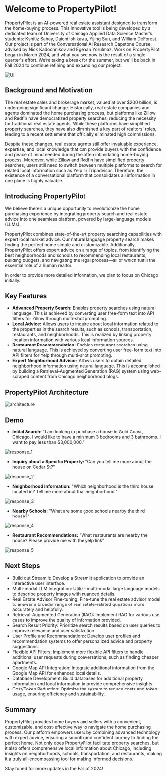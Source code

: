 # Welcome to PropertyPilot!

PropertyPilot is an AI-powered real estate assistant designed to transform the home-buying process. This innovative tool is being developed by a dedicated team of University of Chicago Applied Data Science Master’s students: Kshitiz Sahay, Daichi Ishikawa, Yijing Sun, and William DeForest. Our project is part of the Conversational AI Research Capstone Course, advised by Nick Kadochnikov and Egehan Yorulmaz. Work on PropertyPilot began in March 2024, and what you see now is the result of a single quarter's effort. We’re taking a break for the summer, but we'll be back in Fall 2024 to continue refining and expanding our project.

![UI](images/ui_sample.png)

## Background and Motivation

The real estate sales and brokerage market, valued at over $200 billion, is undergoing significant change. Historically, real estate companies and agents dominated the home purchasing process, but platforms like Zillow and Redfin have democratized property searches, reducing the necessity for traditional real estate agents. While these platforms have simplified property searches, they have also diminished a key part of realtors' roles, leading to a recent settlement that officially eliminated high commissions.

Despite these changes, real estate agents still offer invaluable experience, expertise, and local knowledge that can provide buyers with the confidence and peace of mind needed during the often intimidating home-buying process. Moreover, while Zillow and Redfin have simplified property searches, users still need to switch between multiple platforms to search for related local information such as Yelp or Tripadvisor. Therefore, the existence of a conversational platform that consolidates all information in one place is highly valuable.

## Introducing PropertyPilot

We believe there’s a unique opportunity to revolutionize the home purchasing experience by integrating property search and real estate advice into one seamless platform, powered by large-language models (LLMs).

PropertyPilot combines state-of-the-art property searching capabilities with expert local market advice. Our natural language property search makes finding the perfect home simple and customizable. Additionally, PropertyPilot offers expert advice on a range of topics, from identifying the best neighborhoods and schools to recommending local restaurants, building budgets, and navigating the legal process—all of which fulfill the essential role of a human realtor.

In order to provide more detailed information, we plan to focus on Chicago initially.

## Key Features

- **Advanced Property Search:** Enables property searches using natural language. This is achieved by converting user free-form text into API filters for Zillow through multi-shot prompting.
- **Local Advice:** Allows users to inquire about local information related to the properties in the search results, such as schools, transportation, restaurants, and neighborhoods. This is realized by linking property location information with various local information sources.
- **Restaurant Recommendation:** Enables restaurant searches using natural language. This is achieved by converting user free-form text into API filters for Yelp through multi-shot prompting.
- **Expert Neighborhood Advisor:** Allows users to obtain detailed neighborhood information using natural language. This is accomplished by building a Retrieval-Augmented Generation (RAG) system using web-scraped content from Chicago neighborhood blogs.

## PropertyPilot Architecture

![architecture](images/architecture.png)

## Demo

- **Initial Search:** "I am looking to purchase a house in Gold Coast, Chicago. I would like to have a minimum 3 bedrooms and 3 bathrooms. I want to pay less than $3,000,000."

![response_1](images/response_1.png)

- **Inquiry about a Specific Property:** "Can you tell me more about the house on Cedar St?"

![response_2](images/response_2.png)

- **Neighborhood Information:** "Which neighborhood is the third house located in? Tell me more about that neighborhood."

![response_3](images/response_3.png)

- **Nearby Schools:** "What are some good schools nearby the third house?"

![response_4](images/response_4.png)

- **Restaurant Recommendations:** "What restaurants are nearby the house? Please provide me with the yelp link"

![response_5](images/response_5.png)

## Next Steps

- Build out Streamlit: Develop a Streamlit application to provide an interactive user interface.
- Multi-modal LLM Integration: Utilize multi-modal large language models to describe property images with nuanced details.
- Real Estate Advisor Fine-tuning: Fine-tune the real estate advisor model to answer a broader range of real estate-related questions more accurately and helpfully.
- Retrieval-Augmented Generation (RAG): Implement RAG for various use cases to improve the quality of information provided.
- Search Result Priority: Prioritize search results based on user queries to improve relevance and user satisfaction.
- User Profile and Recommendations: Develop user profiles and recommendation systems to offer personalized advice and property suggestions.
- Flexible API Filters: Implement more flexible API filters to handle additional user requests during conversations, such as finding cheaper apartments.
- Google Map API Integration: Integrate additional information from the Google Map API for enhanced local details.
- Database Development: Build databases for additional property information and local information to provide comprehensive insights.
- Cost/Token Reduction: Optimize the system to reduce costs and token usage, ensuring efficiency and sustainability.

## Summary

PropertyPilot provides home buyers and sellers with a convenient, customizable, and cost-effective way to navigate the home purchasing process. Our platform empowers users by combining advanced technology with expert advice, ensuring a smooth and confident journey to finding the perfect home. Not only does PropertyPilot facilitate property searches, but it also offers comprehensive local information about Chicago, including insights on neighborhoods, schools, transportation, and restaurants, making it a truly all-encompassing tool for making informed decisions.

Stay tuned for more updates in the Fall of 2024!

